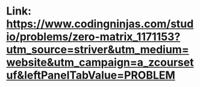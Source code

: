 # Link: https://www.codingninjas.com/studio/problems/zero-matrix_1171153?utm_source=striver&utm_medium=website&utm_campaign=a_zcoursetuf&leftPanelTabValue=PROBLEM